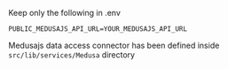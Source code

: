 
Keep only the following in .env

```
PUBLIC_MEDUSAJS_API_URL=YOUR_MEDUSAJS_API_URL
```

Medusajs data access connector has been defined inside `src/lib/services/Medusa` directory

